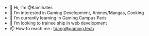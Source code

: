 - 👋 Hi, I’m @Kamihates
- 👀 I’m interested in Gaming Development, Animes/Mangas, Cooking
- 🌱 I’m currently learning in Gaming Campus Paris 
- 💞️ I’m looking to trainee ship in web development
- 📫 How to reach me : tdang@gaming.tech

<!---
Kamihates/Kamihates is a ✨ special ✨ repository because its `README.md` (this file) appears on your GitHub profile.
You can click the Preview link to take a look at your changes.
--->
